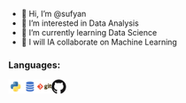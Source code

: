 - 👋 Hi, I’m @sufyan
- 👀 I’m interested in Data Analysis
- 🌱 I’m currently learning Data Science
- 💞️ I will IA collaborate on Machine Learning

### Languages:
<img align="left" alt="Python" width="26px" src="https://raw.githubusercontent.com/github/explore/80688e429a7d4ef2fca1e82350fe8e3517d3494d/topics/python/python.png" />
<img align="left" alt="SQL" width="26px" src="https://raw.githubusercontent.com/github/explore/80688e429a7d4ef2fca1e82350fe8e3517d3494d/topics/sql/sql.png" />
<img align="left" alt="Git" width="26px" src="https://raw.githubusercontent.com/github/explore/80688e429a7d4ef2fca1e82350fe8e3517d3494d/topics/git/git.png" />
<img align="left" alt="GitHub" width="26px" src="https://raw.githubusercontent.com/github/explore/78df643247d429f6cc873026c0622819ad797942/topics/github/github.png" />

<!---
sufyandroid/sufyandroid is a ✨ special ✨ repository because its `README.md` (this file) appears on your GitHub profile.
You can click the Preview link to take a look at your changes.
--->

